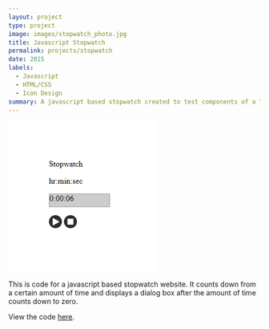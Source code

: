 ```yaml
---
layout: project
type: project
image: images/stopwatch_photo.jpg
title: Javascript Stopwatch
permalink: projects/stopwatch
date: 2015
labels:
  - Javascript
  - HTML/CSS
  - Icon Design
summary: A javascript based stopwatch created to test components of a "time bank" application to facilitate productivity by "storing" and "spending" time.
---
```


<img class="ui medium right floated rounded image" src="../images/stopwatch.png">

This is code for a javascript based stopwatch website. It counts down from a certain amount of time and displays a dialog box after the amount of time counts down to zero. 

View the code [here](https://github.com/matthew-schultz/javascriptTimeBank/tree/test).


